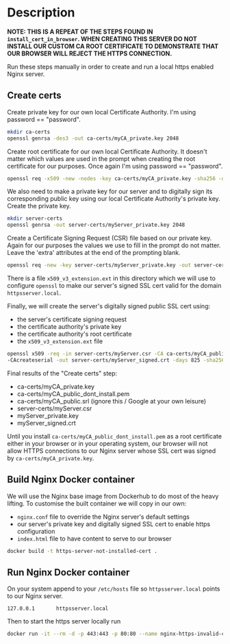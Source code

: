 # Description

**NOTE: THIS IS A REPEAT OF THE STEPS FOUND IN `install_cert_in_browser`. WHEN CREATING
THIS SERVER DO NOT INSTALL OUR CUSTOM CA ROOT CERTIFICATE TO DEMONSTRATE THAT OUR
BROWSER WILL REJECT THE HTTPS CONNECTION.**

Run these steps manually in order to create and run a local https enabled Nginx server.

## Create certs

Create private key for our own local Certificate Authority. I'm using password == "password".
```sh
mkdir ca-certs
openssl genrsa -des3 -out ca-certs/myCA_private.key 2048
```
Create root certificate for our own local Certificate Authority. It doesn't matter which values
are used in the prompt when creating the root certificate for our purposes.
Once again I'm using password == "password".
```sh
openssl req -x509 -new -nodes -key ca-certs/myCA_private.key -sha256 -days 1825 -out ca-certs/myCA_public_dont_install.pem
```
We also need to make a private key for our server and to digitally sign its corresponding public key
using our local Certificate Authority's private key.
Create the private key.
```sh
mkdir server-certs
openssl genrsa -out server-certs/myServer_private.key 2048
```
Create a Certificate Signing Request (CSR) file based on our private key. Again for our
purposes the values we use to fill in the prompt do not matter.
Leave the 'extra' attributes at the end of the prompting blank.
```sh
openssl req -new -key server-certs/myServer_private.key -out server-certs/myServer.csr
```
There is a file `x509_v3_extension.ext` in this directory which we will use
to configure `openssl` to make our server's signed SSL cert valid for the domain
`httpsserver.local`.

Finally, we will create the server's digitally signed public SSL cert using:
- the server's certificate signing request
- the certificate authority's private key
- the certificate authority's root certificate
- the `x509_v3_extension.ext` file

```sh
openssl x509 -req -in server-certs/myServer.csr -CA ca-certs/myCA_public_dont_install.pem -CAkey ca-certs/myCA_private.key \
-CAcreateserial -out server-certs/myServer_signed.crt -days 825 -sha256 -extfile x509_v3_extension.ext
```
Final results of the "Create certs" step:
- ca-certs/myCA_private.key
- ca-certs/myCA_public_dont_install.pem
- ca-certs/myCA_public.srl (ignore this / Google at your own leisure)
- server-certs/myServer.csr
- myServer_private.key
- myServer_signed.crt

Until you install `ca-certs/myCA_public_dont_install.pem` as a root certificate either in your browser or
in your operating system, our browser will not allow HTTPS connections to our Nginx server whose
SSL cert was signed by `ca-certs/myCA_private.key`.

## Build Nginx Docker container

We will use the Nginx base image from Dockerhub to do most of the heavy lifting.
To customise the built container we will copy in our own:
- `nginx.conf` file to override the Nginx server's default settings
- our server's private key and digitally signed SSL cert to enable https configuration
- `index.html` file to have content to serve to our browser

```sh
docker build -t https-server-not-installed-cert .
```

## Run Nginx Docker container

On your system append to your `/etc/hosts` file so `httpsserver.local` points to our Nginx server.

```
127.0.0.1       httpsserver.local
```

Then to start the https server locally run
```sh
docker run -it --rm -d -p 443:443 -p 80:80 --name nginx-https-invalid-cert https-server-not-installed-cert
```
